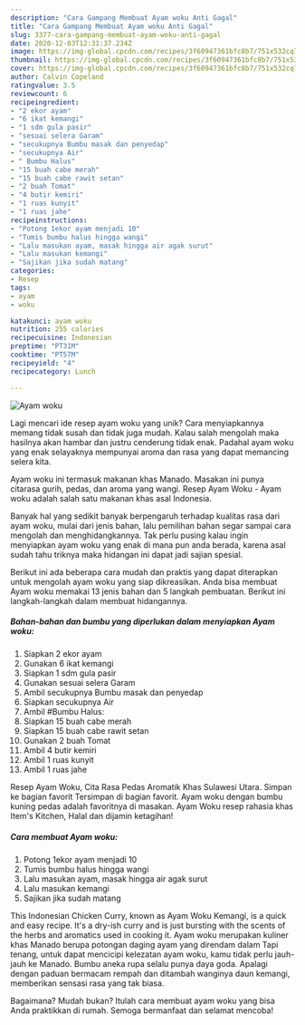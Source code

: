 ```yaml
---
description: "Cara Gampang Membuat Ayam woku Anti Gagal"
title: "Cara Gampang Membuat Ayam woku Anti Gagal"
slug: 3377-cara-gampang-membuat-ayam-woku-anti-gagal
date: 2020-12-03T12:31:37.234Z
image: https://img-global.cpcdn.com/recipes/3f60947361bfc8b7/751x532cq70/ayam-woku-foto-resep-utama.jpg
thumbnail: https://img-global.cpcdn.com/recipes/3f60947361bfc8b7/751x532cq70/ayam-woku-foto-resep-utama.jpg
cover: https://img-global.cpcdn.com/recipes/3f60947361bfc8b7/751x532cq70/ayam-woku-foto-resep-utama.jpg
author: Calvin Copeland
ratingvalue: 3.5
reviewcount: 6
recipeingredient:
- "2 ekor ayam"
- "6 ikat kemangi"
- "1 sdm gula pasir"
- "sesuai selera Garam"
- "secukupnya Bumbu masak dan penyedap"
- "secukupnya Air"
- " Bumbu Halus"
- "15 buah cabe merah"
- "15 buah cabe rawit setan"
- "2 buah Tomat"
- "4 butir kemiri"
- "1 ruas kunyit"
- "1 ruas jahe"
recipeinstructions:
- "Potong 1ekor ayam menjadi 10"
- "Tumis bumbu halus hingga wangi"
- "Lalu masukan ayam, masak hingga air agak surut"
- "Lalu masukan kemangi"
- "Sajikan jika sudah matang"
categories:
- Resep
tags:
- ayam
- woku

katakunci: ayam woku 
nutrition: 255 calories
recipecuisine: Indonesian
preptime: "PT31M"
cooktime: "PT57M"
recipeyield: "4"
recipecategory: Lunch

---
```



![Ayam woku](https://img-global.cpcdn.com/recipes/3f60947361bfc8b7/751x532cq70/ayam-woku-foto-resep-utama.jpg)

Lagi mencari ide resep ayam woku yang unik? Cara menyiapkannya memang tidak susah dan tidak juga mudah. Kalau salah mengolah maka hasilnya akan hambar dan justru cenderung tidak enak. Padahal ayam woku yang enak selayaknya mempunyai aroma dan rasa yang dapat memancing selera kita.

Ayam woku ini termasuk makanan khas Manado. Masakan ini punya citarasa gurih, pedas, dan aroma yang wangi. Resep Ayam Woku - Ayam woku adalah salah satu makanan khas asal Indonesia.

Banyak hal yang sedikit banyak berpengaruh terhadap kualitas rasa dari ayam woku, mulai dari jenis bahan, lalu pemilihan bahan segar sampai cara mengolah dan menghidangkannya. Tak perlu pusing kalau ingin menyiapkan ayam woku yang enak di mana pun anda berada, karena asal sudah tahu triknya maka hidangan ini dapat jadi sajian spesial.


Berikut ini ada beberapa cara mudah dan praktis yang dapat diterapkan untuk mengolah ayam woku yang siap dikreasikan. Anda bisa membuat Ayam woku memakai 13 jenis bahan dan 5 langkah pembuatan. Berikut ini langkah-langkah dalam membuat hidangannya.

<!--inarticleads1-->

##### Bahan-bahan dan bumbu yang diperlukan dalam menyiapkan Ayam woku:

1. Siapkan 2 ekor ayam
1. Gunakan 6 ikat kemangi
1. Siapkan 1 sdm gula pasir
1. Gunakan sesuai selera Garam
1. Ambil secukupnya Bumbu masak dan penyedap
1. Siapkan secukupnya Air
1. Ambil  #Bumbu Halus:
1. Siapkan 15 buah cabe merah
1. Siapkan 15 buah cabe rawit setan
1. Gunakan 2 buah Tomat
1. Ambil 4 butir kemiri
1. Ambil 1 ruas kunyit
1. Ambil 1 ruas jahe


Resep Ayam Woku, Cita Rasa Pedas Aromatik Khas Sulawesi Utara. Simpan ke bagian favorit Tersimpan di bagian favorit. Ayam woku dengan bumbu kuning pedas adalah favoritnya di masakan. Ayam Woku resep rahasia khas Item&#39;s Kitchen, Halal dan dijamin ketagihan! 

<!--inarticleads2-->

##### Cara membuat Ayam woku:

1. Potong 1ekor ayam menjadi 10
1. Tumis bumbu halus hingga wangi
1. Lalu masukan ayam, masak hingga air agak surut
1. Lalu masukan kemangi
1. Sajikan jika sudah matang


This Indonesian Chicken Curry, known as Ayam Woku Kemangi, is a quick and easy recipe. It&#39;s a dry-ish curry and is just bursting with the scents of the herbs and aromatics used in cooking it. Ayam woku merupakan kuliner khas Manado berupa potongan daging ayam yang direndam dalam Tapi tenang, untuk dapat mencicipi kelezatan ayam woku, kamu tidak perlu jauh-jauh ke Manado. Bumbu aneka rupa selalu punya daya goda. Apalagi dengan paduan bermacam rempah dan ditambah wanginya daun kemangi, memberikan sensasi rasa yang tak biasa. 

Bagaimana? Mudah bukan? Itulah cara membuat ayam woku yang bisa Anda praktikkan di rumah. Semoga bermanfaat dan selamat mencoba!
